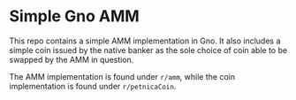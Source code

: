# Simple Gno AMM

This repo contains a simple AMM implementation in Gno. It also includes a simple 
coin issued by the native banker as the sole choice of coin able to be 
swapped by the AMM in question.

The AMM implementation is found under `r/amm`, while the coin implementation
is found under `r/petnicaCoin`.
